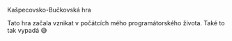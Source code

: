 Kašpecovsko-Bučkovská hra

Tato hra začala vznikat v počátcích mého programátorského života. Také to tak vypadá 😅
